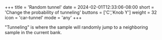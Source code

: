 +++
title = 'Random tunnel'
date = 2024-02-01T12:33:06-08:00
short = 'Change the probability of tunneling'
buttons = ['C','Knob Y']
weight = 32
icon = 'car-tunnel'
mode = 'any'
+++


"Tunneling" is where the sample will randomly jump to a neighboring sample in the current bank.
